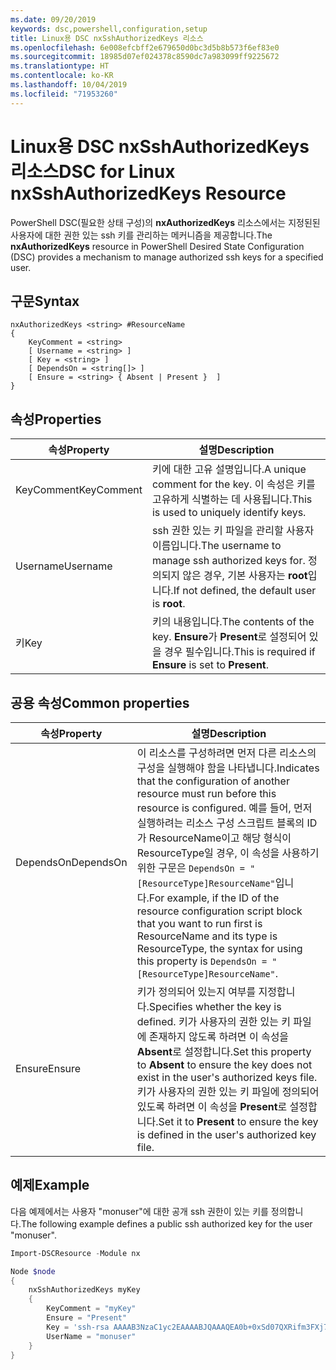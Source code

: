 ```yaml
---
ms.date: 09/20/2019
keywords: dsc,powershell,configuration,setup
title: Linux용 DSC nxSshAuthorizedKeys 리소스
ms.openlocfilehash: 6e008efcbff2e679650d0bc3d5b8b573f6ef83e0
ms.sourcegitcommit: 18985d07ef024378c8590dc7a983099ff9225672
ms.translationtype: HT
ms.contentlocale: ko-KR
ms.lasthandoff: 10/04/2019
ms.locfileid: "71953260"
---
```

# <a name="dsc-for-linux-nxsshauthorizedkeys-resource"></a><span data-ttu-id="f69f4-103">Linux용 DSC nxSshAuthorizedKeys 리소스</span><span class="sxs-lookup"><span data-stu-id="f69f4-103">DSC for Linux nxSshAuthorizedKeys Resource</span></span>

<span data-ttu-id="f69f4-104">PowerShell DSC(필요한 상태 구성)의 **nxAuthorizedKeys** 리소스에서는 지정된된 사용자에 대한 권한 있는 ssh 키를 관리하는 메커니즘을 제공합니다.</span><span class="sxs-lookup"><span data-stu-id="f69f4-104">The **nxAuthorizedKeys** resource in PowerShell Desired State Configuration (DSC) provides a mechanism to manage authorized ssh keys for a specified user.</span></span>

## <a name="syntax"></a><span data-ttu-id="f69f4-105">구문</span><span class="sxs-lookup"><span data-stu-id="f69f4-105">Syntax</span></span>

```Syntax
nxAuthorizedKeys <string> #ResourceName
{
    KeyComment = <string>
    [ Username = <string> ]
    [ Key = <string> ]
    [ DependsOn = <string[]> ]
    [ Ensure = <string> { Absent | Present }  ]
}
```

## <a name="properties"></a><span data-ttu-id="f69f4-106">속성</span><span class="sxs-lookup"><span data-stu-id="f69f4-106">Properties</span></span>

|<span data-ttu-id="f69f4-107">속성</span><span class="sxs-lookup"><span data-stu-id="f69f4-107">Property</span></span> |<span data-ttu-id="f69f4-108">설명</span><span class="sxs-lookup"><span data-stu-id="f69f4-108">Description</span></span> |
|---|---|
|<span data-ttu-id="f69f4-109">KeyComment</span><span class="sxs-lookup"><span data-stu-id="f69f4-109">KeyComment</span></span> |<span data-ttu-id="f69f4-110">키에 대한 고유 설명입니다.</span><span class="sxs-lookup"><span data-stu-id="f69f4-110">A unique comment for the key.</span></span> <span data-ttu-id="f69f4-111">이 속성은 키를 고유하게 식별하는 데 사용됩니다.</span><span class="sxs-lookup"><span data-stu-id="f69f4-111">This is used to uniquely identify keys.</span></span> |
|<span data-ttu-id="f69f4-112">Username</span><span class="sxs-lookup"><span data-stu-id="f69f4-112">Username</span></span> |<span data-ttu-id="f69f4-113">ssh 권한 있는 키 파일을 관리할 사용자 이름입니다.</span><span class="sxs-lookup"><span data-stu-id="f69f4-113">The username to manage ssh authorized keys for.</span></span> <span data-ttu-id="f69f4-114">정의되지 않은 경우, 기본 사용자는 **root**입니다.</span><span class="sxs-lookup"><span data-stu-id="f69f4-114">If not defined, the default user is **root**.</span></span> |
|<span data-ttu-id="f69f4-115">키</span><span class="sxs-lookup"><span data-stu-id="f69f4-115">Key</span></span> |<span data-ttu-id="f69f4-116">키의 내용입니다.</span><span class="sxs-lookup"><span data-stu-id="f69f4-116">The contents of the key.</span></span> <span data-ttu-id="f69f4-117">**Ensure**가 **Present**로 설정되어 있을 경우 필수입니다.</span><span class="sxs-lookup"><span data-stu-id="f69f4-117">This is required if **Ensure** is set to **Present**.</span></span>|

## <a name="common-properties"></a><span data-ttu-id="f69f4-118">공용 속성</span><span class="sxs-lookup"><span data-stu-id="f69f4-118">Common properties</span></span>

|<span data-ttu-id="f69f4-119">속성</span><span class="sxs-lookup"><span data-stu-id="f69f4-119">Property</span></span> |<span data-ttu-id="f69f4-120">설명</span><span class="sxs-lookup"><span data-stu-id="f69f4-120">Description</span></span> |
|---|---|
|<span data-ttu-id="f69f4-121">DependsOn</span><span class="sxs-lookup"><span data-stu-id="f69f4-121">DependsOn</span></span> |<span data-ttu-id="f69f4-122">이 리소스를 구성하려면 먼저 다른 리소스의 구성을 실행해야 함을 나타냅니다.</span><span class="sxs-lookup"><span data-stu-id="f69f4-122">Indicates that the configuration of another resource must run before this resource is configured.</span></span> <span data-ttu-id="f69f4-123">예를 들어, 먼저 실행하려는 리소스 구성 스크립트 블록의 ID가 ResourceName이고 해당 형식이 ResourceType일 경우, 이 속성을 사용하기 위한 구문은 `DependsOn = "[ResourceType]ResourceName"`입니다.</span><span class="sxs-lookup"><span data-stu-id="f69f4-123">For example, if the ID of the resource configuration script block that you want to run first is ResourceName and its type is ResourceType, the syntax for using this property is `DependsOn = "[ResourceType]ResourceName"`.</span></span> |
|<span data-ttu-id="f69f4-124">Ensure</span><span class="sxs-lookup"><span data-stu-id="f69f4-124">Ensure</span></span> |<span data-ttu-id="f69f4-125">키가 정의되어 있는지 여부를 지정합니다.</span><span class="sxs-lookup"><span data-stu-id="f69f4-125">Specifies whether the key is defined.</span></span> <span data-ttu-id="f69f4-126">키가 사용자의 권한 있는 키 파일에 존재하지 않도록 하려면 이 속성을 **Absent**로 설정합니다.</span><span class="sxs-lookup"><span data-stu-id="f69f4-126">Set this property to **Absent** to ensure the key does not exist in the user's authorized keys file.</span></span> <span data-ttu-id="f69f4-127">키가 사용자의 권한 있는 키 파일에 정의되어 있도록 하려면 이 속성을 **Present**로 설정합니다.</span><span class="sxs-lookup"><span data-stu-id="f69f4-127">Set it to **Present** to ensure the key is defined in the user's authorized key file.</span></span> |

## <a name="example"></a><span data-ttu-id="f69f4-128">예제</span><span class="sxs-lookup"><span data-stu-id="f69f4-128">Example</span></span>

<span data-ttu-id="f69f4-129">다음 예제에서는 사용자 "monuser"에 대한 공개 ssh 권한이 있는 키를 정의합니다.</span><span class="sxs-lookup"><span data-stu-id="f69f4-129">The following example defines a public ssh authorized key for the user "monuser".</span></span>

```powershell
Import-DSCResource -Module nx

Node $node
{
    nxSshAuthorizedKeys myKey
    {
        KeyComment = "myKey"
        Ensure = "Present"
        Key = 'ssh-rsa AAAAB3NzaC1yc2EAAAABJQAAAQEA0b+0xSd07QXRifm3FXj7Pn/DblA6QI5VAkDm6OivFzj3U6qGD1VJ6AAxWPCyMl/qhtpRtxZJDu/TxD8AyZNgc8aN2CljN1hOMbBRvH2q5QPf/nCnnJRaGsrxIqZjyZdYo9ZEEzjZUuMDM5HI1LA9B99k/K6PK2Bc1NLivpu7nbtVG2tLOQs+GefsnHuetsRMwo/+c3LtwYm9M0XfkGjYVCLO4CoFuSQpvX6AB3TedUy6NZ0iuxC0kRGg1rIQTwSRcw+McLhslF0drs33fw6tYdzlLBnnzimShMuiDWiT37WqCRovRGYrGCaEFGTG2e0CN8Co8nryXkyWc6NSDNpMzw== rsa-key-20150401'
        UserName = "monuser"
    }
}
```